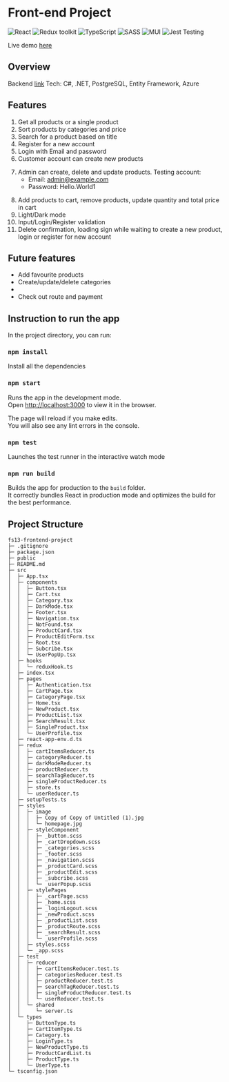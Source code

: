 # Front-end Project

![React](https://img.shields.io/badge/React-v.18-blue)
![Redux toolkit](https://img.shields.io/badge/Redux-v.1.9-purple)
![TypeScript](https://img.shields.io/badge/TypeScript-v.4.9-green)
![SASS](https://img.shields.io/badge/SASS-v.4.9-hotpink)
![MUI](https://img.shields.io/badge/MUI-v.5.11-yellow)
![Jest Testing](https://img.shields.io/badge/Jest-v.27.5-orange)

Live demo [here](https://luxelane.netlify.app/)

## Overview

Backend [link](https://luxelane.azurewebsites.net/swagger/index.html)
Tech: C#, .NET, PostgreSQL, Entity Framework, Azure

## Features

1. Get all products or a single product
2. Sort products by categories and price
3. Search for a product based on title
4. Register for a new account
5. Login with Email and password
6. Customer account can create new products
<!-- 5. In the profile page, customer will see their information, address and past orders -->
7. Admin can create, delete and update products. Testing account:
   - Email: admin@example.com
   - Password: Hello.World1
<!-- 5. Addmin can see a list of users account, delete, and update them -->
8. Add products to cart, remove products, update quantity and total price in cart
9. Light/Dark mode
10. Input/Login/Register validation
11. Delete confirmation, loading sign while waiting to create a new product, login or register for new account

## Future features

- Add favourite products
- Create/update/delete categories
- 
- Check out route and payment


## Instruction to run the app

In the project directory, you can run:

### `npm install`

Install all the dependencies

### `npm start`

Runs the app in the development mode.\
Open [http://localhost:3000](http://localhost:3000) to view it in the browser.

The page will reload if you make edits.\
You will also see any lint errors in the console.

### `npm test`

Launches the test runner in the interactive watch mode

### `npm run build`

Builds the app for production to the `build` folder.\
It correctly bundles React in production mode and optimizes the build for the best performance.

## Project Structure


```
fs13-frontend-project
├─ .gitignore
├─ package.json
├─ public
├─ README.md
├─ src
│  ├─ App.tsx
│  ├─ components
│  │  ├─ Button.tsx
│  │  ├─ Cart.tsx
│  │  ├─ Category.tsx
│  │  ├─ DarkMode.tsx
│  │  ├─ Footer.tsx
│  │  ├─ Navigation.tsx
│  │  ├─ NotFound.tsx
│  │  ├─ ProductCard.tsx
│  │  ├─ ProductEditForm.tsx
│  │  ├─ Root.tsx
│  │  ├─ Subcribe.tsx
│  │  └─ UserPopUp.tsx
│  ├─ hooks
│  │  └─ reduxHook.ts
│  ├─ index.tsx
│  ├─ pages
│  │  ├─ Authentication.tsx
│  │  ├─ CartPage.tsx
│  │  ├─ CategoryPage.tsx
│  │  ├─ Home.tsx
│  │  ├─ NewProduct.tsx
│  │  ├─ ProductList.tsx
│  │  ├─ SearchResult.tsx
│  │  ├─ SingleProduct.tsx
│  │  └─ UserProfile.tsx
│  ├─ react-app-env.d.ts
│  ├─ redux
│  │  ├─ cartItemsReducer.ts
│  │  ├─ categoryReducer.ts
│  │  ├─ darkModeReducer.ts
│  │  ├─ productReducer.ts
│  │  ├─ searchTagReducer.ts
│  │  ├─ singleProductReducer.ts
│  │  ├─ store.ts
│  │  └─ userReducer.ts
│  ├─ setupTests.ts
│  ├─ styles
│  │  ├─ image
│  │  │  ├─ Copy of Copy of Untitled (1).jpg
│  │  │  └─ homepage.jpg
│  │  ├─ styleComponent
│  │  │  ├─ _button.scss
│  │  │  ├─ _cartDropdown.scss
│  │  │  ├─ _categories.scss
│  │  │  ├─ _footer.scss
│  │  │  ├─ _navigation.scss
│  │  │  ├─ _productCard.scss
│  │  │  ├─ _productEdit.scss
│  │  │  ├─ _subcribe.scss
│  │  │  └─ _userPopup.scss
│  │  ├─ stylePages
│  │  │  ├─ _cartPage.scss
│  │  │  ├─ _home.scss
│  │  │  ├─ _loginLogout.scss
│  │  │  ├─ _newProduct.scss
│  │  │  ├─ _productList.scss
│  │  │  ├─ _productRoute.scss
│  │  │  ├─ _searchResult.scss
│  │  │  └─ _userProfile.scss
│  │  ├─ styles.scss
│  │  └─ _app.scss
│  ├─ test
│  │  ├─ reducer
│  │  │  ├─ cartItemsReducer.test.ts
│  │  │  ├─ categoriesReducer.test.ts
│  │  │  ├─ productReducer.test.ts
│  │  │  ├─ searchTagReducer.test.ts
│  │  │  ├─ singleProductReducer.test.ts
│  │  │  └─ userReducer.test.ts
│  │  └─ shared
│  │     └─ server.ts
│  └─ types
│     ├─ ButtonType.ts
│     ├─ CartItemType.ts
│     ├─ Category.ts
│     ├─ LoginType.ts
│     ├─ NewProductType.ts
│     ├─ ProductCardList.ts
│     ├─ ProductType.ts
│     └─ UserType.ts
└─ tsconfig.json

```